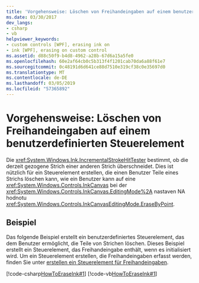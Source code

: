 ```yaml
---
title: 'Vorgehensweise: Löschen von Freihandeingaben auf einem benutzerdefinierten Steuerelement'
ms.date: 03/30/2017
dev_langs:
- csharp
- vb
helpviewer_keywords:
- custom controls [WPF], erasing ink on
- ink [WPF], erasing on custom control
ms.assetid: d88c50f9-b4d8-4962-a28b-67d6a15a5fe0
ms.openlocfilehash: 60e2af64cb0c5b313f4f1201cab70da6a88f61e7
ms.sourcegitcommit: 0c48191d6d641ce88d7510e319cf38c0e35697d0
ms.translationtype: MT
ms.contentlocale: de-DE
ms.lasthandoff: 03/05/2019
ms.locfileid: "57365892"
---
```

# <a name="how-to-erase-ink-on-a-custom-control"></a>Vorgehensweise: Löschen von Freihandeingaben auf einem benutzerdefinierten Steuerelement
Die <xref:System.Windows.Ink.IncrementalStrokeHitTester> bestimmt, ob die derzeit gezogene Strich einer anderen Strich überschneidet.  Dies ist nützlich für ein Steuerelement erstellen, die einen Benutzer Teile eines Strichs löschen kann, wie ein Benutzer kann auf eine <xref:System.Windows.Controls.InkCanvas> bei der <xref:System.Windows.Controls.InkCanvas.EditingMode%2A> nastaven NA hodnotu <xref:System.Windows.Controls.InkCanvasEditingMode.EraseByPoint>.  
  
## <a name="example"></a>Beispiel  
 Das folgende Beispiel erstellt ein benutzerdefiniertes Steuerelement, das dem Benutzer ermöglicht, die Teile von Strichen löschen.  Dieses Beispiel erstellt ein Steuerelement, das Freihandeingabe enthält, wenn es initialisiert wird.  Um ein Steuerelement erstellen, die Freihandeingaben erfasst werden, finden Sie unter [erstellen ein Steuerelement für Freihandeingaben](creating-an-ink-input-control.md).  
  
 [!code-csharp[HowToEraseInk#1](~/samples/snippets/csharp/VS_Snippets_Wpf/HowToEraseInk/CSharp/InkEraser.cs#1)]
 [!code-vb[HowToEraseInk#1](~/samples/snippets/visualbasic/VS_Snippets_Wpf/HowToEraseInk/VisualBasic/InkEraser.vb#1)]
